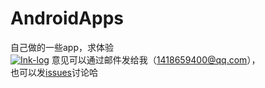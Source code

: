 # AndroidApps
自己做的一些app，求体验<br/>
[![Ink-log](http://7xpxy3.com1.z0.glb.clouddn.com/ico.png)](http://pan.baidu.com/s/1pJYBPyF)
意见可以通过邮件发给我（1418659400@qq.com），<br/>
也可以发[issues](https://github.com/ahangchen/AndroidApps/issues/new)讨论哈<br/>


